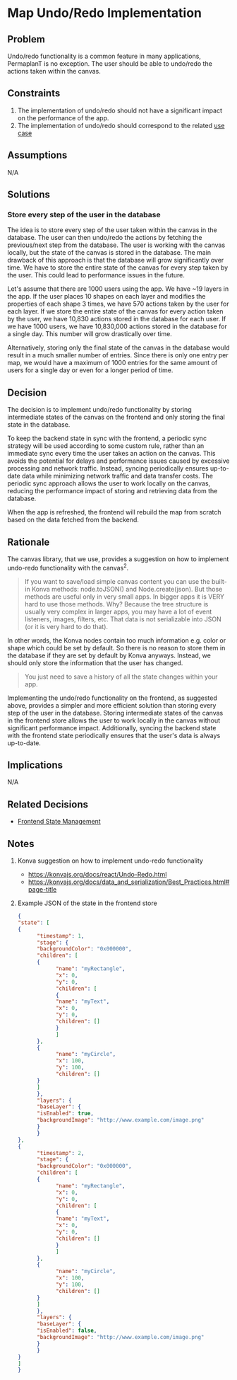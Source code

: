# Map Undo/Redo Implementation

## Problem

Undo/redo functionality is a common feature in many applications, PermaplanT is no exception.
The user should be able to undo/redo the actions taken within the canvas.

## Constraints

1. The implementation of undo/redo should not have a significant impact on the performance of the app.
2. The implementation of undo/redo should correspond to the related [use case](/doc/usecases/map_undo_redo.md)

## Assumptions

N/A

## Solutions

### Store every step of the user in the database

The idea is to store every step of the user taken within the canvas in the database.
The user can then undo/redo the actions by fetching the previous/next step from the database.
The user is working with the canvas locally, but the state of the canvas is stored in the database.
The main drawback of this approach is that the database will grow significantly over time.
We have to store the entire state of the canvas for every step taken by the user.
This could lead to performance issues in the future.

Let's assume that there are 1000 users using the app.
We have ~19 layers in the app.
If the user places 10 shapes on each layer and modifies the properties of each shape 3 times, we have 570 actions taken by the user for each layer.
If we store the entire state of the canvas for every action taken by the user, we have 10,830 actions stored in the database for each user.
If we have 1000 users, we have 10,830,000 actions stored in the database for a single day. This number will grow drastically over time.

Alternatively, storing only the final state of the canvas in the database would result in a much smaller number of entries.
Since there is only one entry per map, we would have a maximum of 1000 entries for the same amount of users for a single day or even for a longer period of time.

## Decision

The decision is to implement undo/redo functionality by storing intermediate states of the canvas on the frontend and only storing the final state in the database.

To keep the backend state in sync with the frontend, a periodic sync strategy will be used according to some custom rule, rather than an immediate sync every time the user takes an action on the canvas.
This avoids the potential for delays and performance issues caused by excessive processing and network traffic.
Instead, syncing periodically ensures up-to-date data while minimizing network traffic and data transfer costs.
The periodic sync approach allows the user to work locally on the canvas, reducing the performance impact of storing and retrieving data from the database.

When the app is refreshed, the frontend will rebuild the map from scratch based on the data fetched from the backend.

## Rationale

The canvas library, that we use, provides a suggestion on how to implement undo-redo functionality with the canvas<sup>2</sup>.

> If you want to save/load simple canvas content you can use the built-in Konva methods: node.toJSON() and Node.create(json). But those methods are useful only in very small apps. In bigger apps it is VERY hard to use those methods. Why? Because the tree structure is usually very complex in larger apps, you may have a lot of event listeners, images, filters, etc. That data is not serializable into JSON (or it is very hard to do that).

In other words, the Konva nodes contain too much information e.g. color or shape which could be set by default.
So there is no reason to store them in the database if they are set by default by Konva anyways.
Instead, we should only store the information that the user has changed.

> You just need to save a history of all the state changes within your app.

Implementing the undo/redo functionality on the frontend, as suggested above, provides a simpler and more efficient solution than storing every step of the user in the database.
Storing intermediate states of the canvas in the frontend store allows the user to work locally in the canvas without significant performance impact.
Additionally, syncing the backend state with the frontend state periodically ensures that the user's data is always up-to-date.

## Implications

N/A

## Related Decisions

-   [Frontend State Management](/doc/decisions/frontend_state_management.md)

## Notes

1.  Konva suggestion on how to implement undo-redo functionality
    -   https://konvajs.org/docs/react/Undo-Redo.html
    -   https://konvajs.org/docs/data_and_serialization/Best_Practices.html#page-title
2.  Example JSON of the state in the frontend store

    ```JSON
    {
    "state": [
    {
          "timestamp": 1,
          "stage": {
          "backgroundColor": "0x000000",
          "children": [
          {
                "name": "myRectangle",
                "x": 0,
                "y": 0,
                "children": [
                {
                "name": "myText",
                "x": 0,
                "y": 0,
                "children": []
                }
                ]
          },
          {
                "name": "myCircle",
                "x": 100,
                "y": 100,
                "children": []
          }
          ]
          },
          "layers": {
          "baseLayer": {
          "isEnabled": true,
          "backgroundImage": "http://www.example.com/image.png"
          }
          }
    },
    {
          "timestamp": 2,
          "stage": {
          "backgroundColor": "0x000000",
          "children": [
          {
                "name": "myRectangle",
                "x": 0,
                "y": 0,
                "children": [
                {
                "name": "myText",
                "x": 0,
                "y": 0,
                "children": []
                }
                ]
          },
          {
                "name": "myCircle",
                "x": 100,
                "y": 100,
                "children": []
          }
          ]
          },
          "layers": {
          "baseLayer": {
          "isEnabled": false,
          "backgroundImage": "http://www.example.com/image.png"
          }
          }
    }
    ]
    }
    ```
